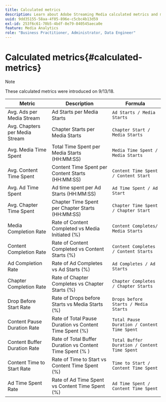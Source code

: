 ```yaml
---
title: Calculated metrics
description: Learn about Adobe Streaming Media calculated metrics and metric formulas.
uuid: 9dd35155-58aa-4f05-896e-c5cbc4b13d59
exl-id: 253f6c61-70b5-4bdf-8e79-840545aeca0e
feature: Media Analytics
role: "Business Practitioner, Administrator, Data Engineer"
---
```

# Calculated metrics{#calculated-metrics}

>[!NOTE]
>
>These calculated metrics were introduced on 9/13/18.

|  Metric | Description | Formula |
|---|---|---|
|  Avg. Ads per Media Stream | Ad Starts per Media Starts | `Ad Starts / Media Starts` |
|  Avg. Chapters per Media Stream | Chapter Starts per Media Starts | `Chapter Start / Media Starts` |
|  Avg. Media Time Spent | Total Time Spent per Media Starts (HH:MM:SS) | `Media Time Spent / Media Starts` |
|  Avg. Content Time Spent | Content Time Spent per Content Starts (HH:MM:SS) | `Content Time Spent / Content Start` |
|  Avg. Ad Time Spent | Ad time spent per Ad Starts (HH:MM:SS) | `Ad Time Spent / Ad Start` |
|  Avg. Chapter Time Spent | Chapter Time Spent per Chapter Starts (HH:MM:SS) | `Chapter Time Spent / Chapter Start` |
|  Media Completion Rate | Rate of Content Completed vs Media Initiated (%) | `Content Completes/ Media Starts` |
|  Content Completion Rate | Rate of Content Completed vs Content Starts (%) | `Content Completes / Content Starts` |
|  Ad Completion Rate | Rate of Ad Completes vs Ad Starts (%) | `Ad Completes / Ad Starts` |
|  Chapter Completion Rate | Rate of Chapter Completes vs Chapter Starts (%) | `Chapter Completes / Chapter Starts` |
|  Drop Before Start Rate | Rate of Drops before Starts vs Media Starts (%) | `Drops before Starts / Media Starts` |
|  Content Pause Duration Rate | Rate of Total Pause Duration vs Content Time Spent (%) | `Total Pause Duration / Content Time Spent` |
|  Content Buffer Duration Rate | Rate of Total Buffer Duration vs Content Time Spent (% ) | `Total Buffer Duration / Content Time Spent` |
|  Content Time to Start Rate | Rate of Time to Start vs Content Time Spent (%) | `Time to Start / Content Time Spent` |
|  Ad Time Spent Rate | Rate of Ad Time Spent vs Content Time Spent (%) | `Ad Time Spent / Content Time Spent` |
